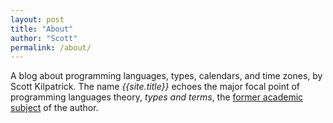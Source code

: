 ```yaml
---
layout: post
title: "About"
author: "Scott"
permalink: /about/
---
```


A blog about programming languages, types, calendars, and time zones,
by Scott Kilpatrick. The name _{{site.title}}_ echoes the major focal
point of programming languages theory, _types and terms_, the [former
academic subject](https://people.mpi-sws.org/~skilpat/) of the author.

